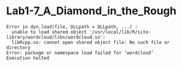 Lab1-7_A_Diamond_in_the_Rough
=======================

```
Error in dyn.load(file, DLLpath = DLLpath, ...) : 
  unable to load shared object '/usr/local/lib/R/site-library/wordcloud/libs/wordcloud.so':
  libRcpp.so: cannot open shared object file: No such file or directory
Error: package or namespace load failed for ‘wordcloud’
Execution halted
```
